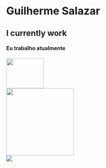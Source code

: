 
# Guilherme Salazar
## I currently work 
#### Eu trabalho atualmente 

<img src="https://prontosolucoes.com/img/pronto.png" height="80" WIDTH='100'>

</br>
 <div>
  <a href="https://github.com/guilhermesalazar01">
  <img height="180em" src="https://github-readme-stats.vercel.app/api?username=guilhermesalazar01&show_icons=true&theme=dark&include_all_commits=true&count_private=true" />
 <!--<img height="180em" src="https://github-readme-stats.vercel.app/api/top-langs/?username=guilhermesalazar01&layout=compact&langs_count=7&theme=dark"/>--!>
</div>
 <a href = "mailto:guilhermesalazarsouza@gmail.com"><img src="https://img.shields.io/badge/Gmail-D14836?style=for-the-badge&logo=gmail&logoColor=white" target="_blank"></a>
